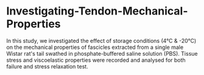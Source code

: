 # Investigating-Tendon-Mechanical-Properties
In this study, we investigated the effect of storage conditions (4°C &amp; -20°C) on the mechanical properties of fascicles extracted from a single male Wistar rat's tail swathed in phosphate-buffered saline solution (PBS). Tissue stress and viscoelastic properties were recorded and analysed for both failure and stress relaxation test. 
